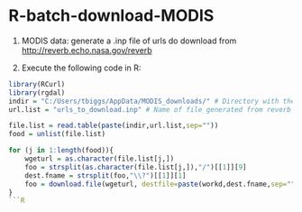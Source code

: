 # R-batch-download-MODIS

1.  MODIS data:  generate a .inp file of urls do download from http://reverb.echo.nasa.gov/reverb

2. Execute the following code in R:
```R
library(RCurl)
library(rgdal)
indir = "C:/Users/tbiggs/AppData/MODIS_downloads/" # Directory with the inp file from reverb
url.list = "urls_to_download.inp" # Name of file generated from reverb website

file.list = read.table(paste(indir,url.list,sep=""))
food = unlist(file.list)

for (j in 1:length(food)){
	wgeturl = as.character(file.list[j,])
	foo = strsplit(as.character(file.list[j,]),"/")[[1]][9]
	dest.fname = strsplit(foo,"\\?")[[1]][1]
	foo = download.file(wgeturl, destfile=paste(workd,dest.fname,sep=""), mode="wb", method='internal')
}
```R
